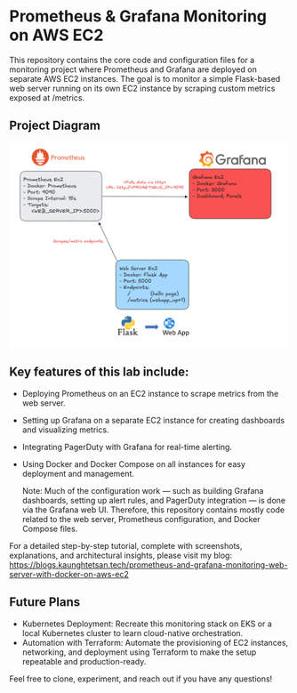 # Prometheus & Grafana Monitoring on AWS EC2
This repository contains the core code and configuration files for a monitoring project where Prometheus and Grafana are deployed on separate AWS EC2 instances. The goal is to monitor a simple Flask-based web server running on its own EC2 instance by scraping custom metrics exposed at /metrics.

## Project Diagram
![Lab Architecture](https://github.com/KHS-cpu/prometheus-grafana-web_app/blob/01aa0b777600c548c8d287b1ce0d8d73fd2db867/prometheus%2Bgrafana_monitoring_diagram.png)
## Key features of this lab include:
- Deploying Prometheus on an EC2 instance to scrape metrics from the web server.
- Setting up Grafana on a separate EC2 instance for creating dashboards and visualizing metrics.
- Integrating PagerDuty with Grafana for real-time alerting.
- Using Docker and Docker Compose on all instances for easy deployment and management.

  Note: Much of the configuration work — such as building Grafana dashboards, setting up alert rules, and PagerDuty integration — is done via the Grafana web UI. Therefore, this repository contains mostly code related to the web server, Prometheus configuration, and Docker Compose files.

For a detailed step-by-step tutorial, complete with screenshots, explanations, and architectural insights, please visit my blog:
https://blogs.kaunghtetsan.tech/prometheus-and-grafana-monitoring-web-server-with-docker-on-aws-ec2

## Future Plans
- Kubernetes Deployment: Recreate this monitoring stack on EKS or a local Kubernetes cluster to learn cloud-native orchestration.
- Automation with Terraform: Automate the provisioning of EC2 instances, networking, and deployment using Terraform to make the setup repeatable and production-ready.

Feel free to clone, experiment, and reach out if you have any questions!

